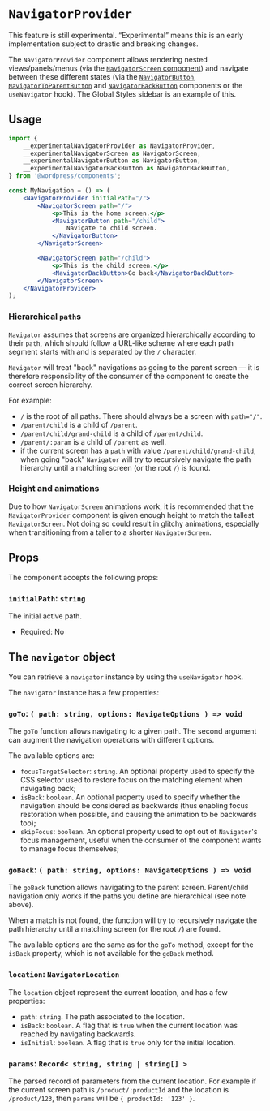 # `NavigatorProvider`

<div class="callout callout-alert">
This feature is still experimental. “Experimental” means this is an early implementation subject to drastic and breaking changes.
</div>

The `NavigatorProvider` component allows rendering nested views/panels/menus (via the [`NavigatorScreen` component](/packages/components/src/navigator/navigator-screen/README.md)) and navigate between these different states (via the [`NavigatorButton`](/packages/components/src/navigator/navigator-button/README.md), [`NavigatorToParentButton`](/packages/components/src/navigator/navigator-to-parent-button/README.md) and [`NavigatorBackButton`](/packages/components/src/navigator/navigator-back-button/README.md) components or the `useNavigator` hook). The Global Styles sidebar is an example of this.

## Usage

```jsx
import {
	__experimentalNavigatorProvider as NavigatorProvider,
	__experimentalNavigatorScreen as NavigatorScreen,
	__experimentalNavigatorButton as NavigatorButton,
	__experimentalNavigatorBackButton as NavigatorBackButton,
} from '@wordpress/components';

const MyNavigation = () => (
	<NavigatorProvider initialPath="/">
		<NavigatorScreen path="/">
			<p>This is the home screen.</p>
			<NavigatorButton path="/child">
				Navigate to child screen.
			</NavigatorButton>
		</NavigatorScreen>

		<NavigatorScreen path="/child">
			<p>This is the child screen.</p>
			<NavigatorBackButton>Go back</NavigatorBackButton>
		</NavigatorScreen>
	</NavigatorProvider>
);
```

### Hierarchical `path`s

`Navigator` assumes that screens are organized hierarchically according to their `path`, which should follow a URL-like scheme where each path segment starts with and is separated by the `/` character.

`Navigator` will treat "back" navigations as going to the parent screen — it is therefore responsibility of the consumer of the component to create the correct screen hierarchy.

For example:

-   `/` is the root of all paths. There should always be a screen with `path="/"`.
-   `/parent/child` is a child of `/parent`.
-   `/parent/child/grand-child` is a child of `/parent/child`.
-   `/parent/:param` is a child of `/parent` as well.
-   if the current screen has a `path` with value `/parent/child/grand-child`, when going "back" `Navigator` will try to recursively navigate the path hierarchy until a matching screen (or the root `/`) is found.

### Height and animations

Due to how `NavigatorScreen` animations work, it is recommended that the `NavigatorProvider` component is given enough height to match the tallest `NavigatorScreen`. Not doing so could result in glitchy animations, especially when transitioning from a taller to a shorter `NavigatorScreen`.

## Props

The component accepts the following props:

### `initialPath`: `string`

The initial active path.

-   Required: No

## The `navigator` object

You can retrieve a `navigator` instance by using the `useNavigator` hook.

The `navigator` instance has a few properties:

### `goTo`: `( path: string, options: NavigateOptions ) => void`

The `goTo` function allows navigating to a given path. The second argument can augment the navigation operations with different options.

The available options are:

-   `focusTargetSelector`: `string`. An optional property used to specify the CSS selector used to restore focus on the matching element when navigating back;
-   `isBack`: `boolean`. An optional property used to specify whether the navigation should be considered as backwards (thus enabling focus restoration when possible, and causing the animation to be backwards too);
-   `skipFocus`: `boolean`. An optional property used to opt out of `Navigator`'s focus management, useful when the consumer of the component wants to manage focus themselves;

### `goBack`: `( path: string, options: NavigateOptions ) => void`

The `goBack` function allows navigating to the parent screen. Parent/child navigation only works if the paths you define are hierarchical (see note above).

When a match is not found, the function will try to recursively navigate the path hierarchy until a matching screen (or the root `/`) are found.

The available options are the same as for the `goTo` method, except for the `isBack` property, which is not available for the `goBack` method.

### `location`: `NavigatorLocation`

The `location` object represent the current location, and has a few properties:

-   `path`: `string`. The path associated to the location.
-   `isBack`: `boolean`. A flag that is `true` when the current location was reached by navigating backwards.
-   `isInitial`: `boolean`. A flag that is `true` only for the initial location.

### `params`: `Record< string, string | string[] >`

The parsed record of parameters from the current location. For example if the current screen path is `/product/:productId` and the location is `/product/123`, then `params` will be `{ productId: '123' }`.

